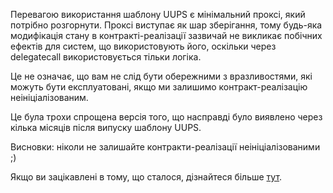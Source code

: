 Перевагою використання шаблону UUPS є мінімальний проксі, який потрібно розгорнути. Проксі виступає як шар зберігання, тому будь-яка модифікація стану в контракті-реалізації зазвичай не викликає побічних ефектів для систем, що використовують його, оскільки через delegatecall використовується тільки логіка.

Це не означає, що вам не слід бути обережними з вразливостями, які можуть бути експлуатовані, якщо ми залишимо контракт-реалізацію неініціалізованим.

Це була трохи спрощена версія того, що насправді було виявлено через кілька місяців після випуску шаблону UUPS.

Висновки: ніколи не залишайте контракти-реалізації неініціалізованими ;)

Якщо ви зацікавлені в тому, що сталося, дізнайтеся більше [тут](https://forum.openzeppelin.com/t/uupsupgradeable-vulnerability-post-mortem/15680).
